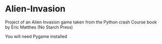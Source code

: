# Alien-Invasion
Project of an Alien Invasion game taken from the Python crash Course book by Eric Matthes (No Starch Press)

You will need Pygame installed